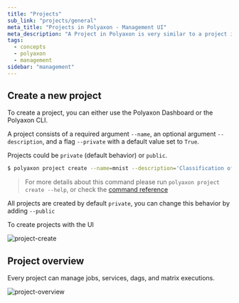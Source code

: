 ```yaml
---
title: "Projects"
sub_link: "projects/general"
meta_title: "Projects in Polyaxon - Management UI"
meta_description: "A Project in Polyaxon is very similar to a project in GitHub, it aims at organizing your efforts to solve a specific problem."
tags:
  - concepts
  - polyaxon
  - management
sidebar: "management"
---
```


## Create a new project

To create a project, you can either use the Polyaxon Dashboard or the Polyaxon CLI.

A project consists of a required argument `--name`, an optional argument `--description`,
and a flag `--private` with a default value set to `True`.

Projects could be `private` (default behavior) or `public`.


```bash
$ polyaxon project create --name=mnist --description='Classification of handwritten images.'
```

> For more details about this command please run `polyaxon project create --help`, or check the [command reference](/references/polyaxon-cli/project/#create)

All projects are created by default `private`, you can change this behavior by adding `--public`

To create projects with the UI

![project-create](../../../../content/images/dashboard/projects/create.png)

## Project overview

Every project can manage jobs, services, dags, and matrix executions.

![project-overview](../../../../content/images/dashboard/projects/overview.png)
